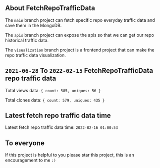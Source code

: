## About FetchRepoTrafficData

The `main` branch project can fetch specific repo everyday traffic data and save them in the MongoDB.

The `apis` branch project can expose the apis so that we can get our repo historical traffic data.

The `visualization` branch project is a frontend project that can make the repo traffic data visualization.

## `2021-06-28` To `2022-02-15` FetchRepoTrafficData repo traffic data

Total views data: `{ count: 585, uniques: 56 }`

Total clones data: `{ count: 579, uniques: 435 }`

## Latest fetch repo traffic data time

Latest fetch repo traffic data time: `2022-02-16 01:00:53`

## To everyone

If this project is helpful to you please star this project, this is an encouragement to me `:)`



